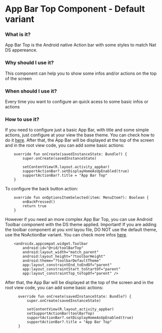 # App Bar Top Component - Default variant

### What is it?
App Bar Top is the Android native Action bar with some styles to match Nat DS appereance.

### Why should I use it?
This component can help you to show some infos and/or actions on the top of the screen

### When should I use it?
Every time you want to configure an quick acess to some basic infos or actions

### How to use it?
If you need to configure just a basic App Bar, with title and some simple actions, just configure at your view the base theme. You can check how to do it [here](getting-started.md).
After that, the App Bar will be displayed at the top of the screen and in the root view code, you can add some basic actions:

```android
    override fun onCreate(savedInstanceState: Bundle?) {
        super.onCreate(savedInstanceState)

        setContentView(R.layout.activity_appbar)
        supportActionBar?.setDisplayHomeAsUpEnabled(true)
        supportActionBar?.title = "App Bar Top"
    }
   ```
To configure the back button action:
```android
    override fun onOptionsItemSelected(item: MenuItem?): Boolean {
        onBackPressed()
        return true
    }
   ```


However if you need an more complex App Bar Top, you can use Android Toolbar component with the DS theme applied.
Important! If you are adding the toolbar component at you xml layou file, DO NOT use the default theme, use the NoActionBar variant. You can check more infos [here](getting-started.md).

```android
    <androidx.appcompat.widget.Toolbar
        android:id="@+id/toolBarTop"
        android:layout_width="match_parent"
        android:layout_height="?toolbarHeight"
        android:theme="?toolbarDefaultTheme"
        app:layout_constraintEnd_toEndOf="parent"
        app:layout_constraintStart_toStartOf="parent"
        app:layout_constraintTop_toTopOf="parent" />
 ```

After that, the App Bar will be displayed at the top of the screen and in the root view code, you can add some basic actions:
```android
      override fun onCreate(savedInstanceState: Bundle?) {
          super.onCreate(savedInstanceState)

          setContentView(R.layout.activity_appbar)
          setSupportActionBar(toolBarTop)
          supportActionBar?.setDisplayHomeAsUpEnabled(true)
          supportActionBar?.title = "App Bar Top"
      }
 ```


